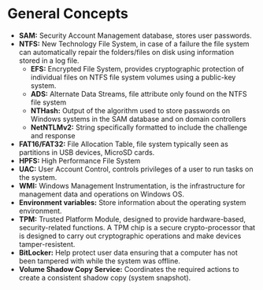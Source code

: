# General Concepts

* **SAM:** Security Account Management database, stores user passwords.
* **NTFS:** New Technology File System, in case of a failure the file system can automatically repair the folders/files on disk using information stored in a log file.
  * **EFS:** Encrypted File System, provides cryptographic protection of individual files on NTFS file system volumes using a public-key system.
  * **ADS:** Alternate Data Streams, file attribute only found on the NTFS file system
  * **NTHash:** Output of the algorithm used to store passwords on Windows systems in the SAM database and on domain controllers
  * **NetNTLMv2:** String specifically formatted to include the challenge and response
* **FAT16/FAT32:** File Allocation Table, file system typically seen as partitions in USB devices, MicroSD cards.
* **HPFS:** High Performance File System
* **UAC:** User Account Control, controls privileges of a user to run tasks on the system.
* &#x20;**WMI:** Windows Management Instrumentation, is the infrastructure for management data and operations on Windows OS.
* **Environment variables:** Store information about the operating system environment.
* **TPM:** Trusted Platform Module, designed to provide hardware-based, security-related functions. A TPM chip is a secure crypto-processor that is designed to carry out cryptographic operations and make devices tamper-resistent.
* **BitLocker:** Help protect user data ensuring that a computer has not been tampered with while the system was offline.
* **Volume Shadow Copy Service:** Coordinates the required actions to create a consistent shadow copy (system snapshot).

